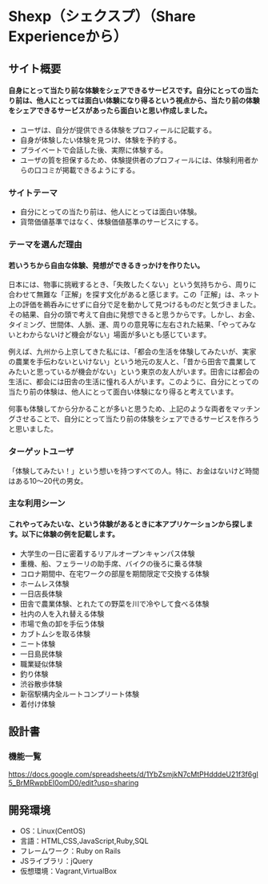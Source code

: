 # Shexp（シェクスプ）（Share Experienceから）

## サイト概要
#### 自身にとって当たり前な体験をシェアできるサービスです。自分にとっての当たり前は、他人にとっては面白い体験になり得るという視点から、当たり前の体験をシェアできるサービスがあったら面白いと思い作成しました。
- ユーザは、自分が提供できる体験をプロフィールに記載する。
- 自身が体験したい体験を見つけ、体験を予約する。
- プライベートで会話した後、実際に体験する。
- ユーザの質を担保するため、体験提供者のプロフィールには、体験利用者からの口コミが掲載できるようにする。

### サイトテーマ
- 自分にとっての当たり前は、他人にとっては面白い体験。
- 貨幣価値基準ではなく、体験価値基準のサービスにする。

### テーマを選んだ理由
#### 若いうちから自由な体験、発想ができるきっかけを作りたい。
日本には、物事に挑戦するとき、「失敗したくない」という気持ちから、周りに合わせて無難な「正解」を探す文化があると感じます。この「正解」は、ネット上の評価を鵜呑みにせずに自分で足を動かして見つけるものだと気づきました。その結果、自分の頭で考えて自由に発想できると思うからです。しかし、お金、タイミング、世間体、人脈、運、周りの意見等に左右された結果、「やってみないとわからないけど機会がない」場面が多いとも感じています。

例えば、九州から上京してきた私には、「都会の生活を体験してみたいが、実家の農業を手伝わないといけない」という地元の友人と、「昔から田舎で農業してみたいと思っているが機会がない」という東京の友人がいます。田舎には都会の生活に、都会には田舎の生活に憧れる人がいます。このように、自分にとっての当たり前の体験は、他人にとって面白い体験になり得ると考えています。

何事も体験してから分かることが多いと思うため、上記のような両者をマッチングさせることで、自分にとって当たり前の体験をシェアできるサービスを作ろうと思いました。

### ターゲットユーザ
「体験してみたい！」という想いを持つすべての人。特に、お金はないけど時間はある10～20代の男女。

### 主な利用シーン
#### これやってみたいな、という体験があるときに本アプリケーションから探します。以下に体験の例を記載します。
- 大学生の一日に密着するリアルオープンキャンパス体験
- 重機、船、フェラーリの助手席、バイクの後ろに乗る体験
- コロナ期間中、在宅ワークの部屋を期間限定で交換する体験
- ホームレス体験
- 一日店長体験
- 田舎で農業体験、とれたての野菜を川で冷やして食べる体験
- 社内の人を入れ替える体験
- 市場で魚の卸を手伝う体験
- カブトムシを取る体験
- ニート体験
- 一日島民体験
- 職業疑似体験
- 釣り体験
- 渋谷散歩体験
- 新宿駅構内全ルートコンプリート体験
- 着付け体験

## 設計書

### 機能一覧
https://docs.google.com/spreadsheets/d/1YbZsmjkN7cMtPHdddeU21f3f6gl5_BrMRwpbEI0omD0/edit?usp=sharing

## 開発環境
- OS：Linux(CentOS)
- 言語：HTML,CSS,JavaScript,Ruby,SQL
- フレームワーク：Ruby on Rails
- JSライブラリ：jQuery
- 仮想環境：Vagrant,VirtualBox
